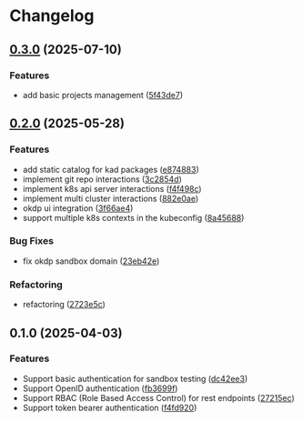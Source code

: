 # Changelog

## [0.3.0](https://github.com/OKDP/okdp-server/compare/v0.2.0...v0.3.0) (2025-07-10)


### Features

* add basic projects management ([5f43de7](https://github.com/OKDP/okdp-server/commit/5f43de709a3260378964eb0dbf295bf5ba514a81))

## [0.2.0](https://github.com/OKDP/okdp-server/compare/v0.1.0...v0.2.0) (2025-05-28)


### Features

* add static catalog for kad packages ([e874883](https://github.com/OKDP/okdp-server/commit/e8748839ac82cb9fe7641cc7fbfb04782931763d))
* implement git repo interactions ([3c2854d](https://github.com/OKDP/okdp-server/commit/3c2854d40ab9947dc98fc3d2bd47a03c5124adc1))
* implement k8s api server interactions ([f4f498c](https://github.com/OKDP/okdp-server/commit/f4f498ca2e995e6515fbbe432f30aa7880e720db))
* implement multi cluster interactions ([882e0ae](https://github.com/OKDP/okdp-server/commit/882e0ae68b05552f601fbab4fe8d135f3d4ad485))
* okdp ui integration ([3f66ae4](https://github.com/OKDP/okdp-server/commit/3f66ae40e49c250fce5bb034ce15b19497df99db))
* support multiple k8s contexts in the kubeconfig ([8a45688](https://github.com/OKDP/okdp-server/commit/8a456889710d620ec2fb7e36cdd2d2eb2fc8fbcf))


### Bug Fixes

* fix okdp sandbox domain ([23eb42e](https://github.com/OKDP/okdp-server/commit/23eb42e2027ee2d1f807d8d8dc90f46d802cd978))


### Refactoring

* refactoring ([2723e5c](https://github.com/OKDP/okdp-server/commit/2723e5c66dd581e27d7f88533d528c567c0c91f3))

## 0.1.0 (2025-04-03)


### Features

* Support basic authentication for sandbox testing ([dc42ee3](https://github.com/OKDP/okdp-server/commit/dc42ee3539ca5586b28731626e310b158bcedf51))
* Support OpenID authentication ([fb3699f](https://github.com/OKDP/okdp-server/commit/fb3699f0e630dd201c464eb691f93d9e7616b2ce))
* Support RBAC (Role Based Access Control) for rest endpoints ([27215ec](https://github.com/OKDP/okdp-server/commit/27215ecc1149578428f93568f4314448d1147020))
* Support token bearer authentication ([f4fd920](https://github.com/OKDP/okdp-server/commit/f4fd920170ff111cdf22d7ad4545678481a2e1d5))
